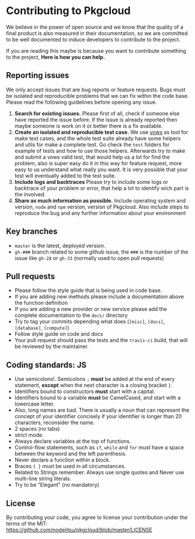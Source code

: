 # Contributing to Pkgcloud

We believe in the power of open source and we know that the quality of a final product is also measured in their documentation, so we are committed to be well documented to induce developers to contribute to the project.

If you are reading this maybe is because you want to contribute something to the project, **Here is how you can help.**

## Reporting issues

We only accept issues that are bug reports or feature requests. Bugs must be isolated and reproducible problems that we can fix within the code base. Please read the following guidelines before opening any issue.

1. **Search for existing issues.** Please first of all, check if someone else have reported the issue before. If the issue is already reported then maybe someone is work on it or better there is a fix available.
2. **Create an isolated and reproducible test case.** We use [vows](http://vowsjs.org/) as tool for make test cases, and the whole test suite already have some helpers and utils for make a complete test. Go check the `test` folders for example of tests and how to use those helpers. Afterwards try to make and submit a vows valid test, that would help us a lot for find the problem, also is super easy do it in this way for feature request, more easy to us understand what really you want. It is very possible that your test will eventually added to the test suite.
3. **Include logs and backtraces** Please try to include some logs or backtrace of your problem or error, that help a lot to identify wich part is the involved.
4. **Share as much information as possible.** Include operating system and version, `node` and `npm` version, version of Pkgcloud. Also include steps to reproduce the bug and any further information about your environment

## Key branches

- `master` is the latest, deployed version.
- `gh-###` branch related to some github issue, the `###` is the number of the issue like `gh-28` or `gh-33` (normally used to open pull requests)

## Pull requests
 
- Please follow the style guide that is being used in code base.
- If you are adding new methods please include a documentation above the function definition
- If you are adding a new provider or new service please add the complete documentation to the `docs/` directory
- Try to tag your commits depending what does (`[misc]`, `[docs]`, `[database]`, `[compute]`)
- Follow style guide on code and docs
- Your pull request should pass the tests and the `travis-ci` build, that will be reviewed by the maintainer.


## Coding standards: JS

- Use semicolons!. Semicolons `;` **must** be added at the end of every statement, **except** when the next character is a closing bracket `}`.
- Identifiers bound to constructors **must** start with a capital.
- Identifiers bound to a variable **must** be CamelCased, and start with a lowercase letter.
- Also, long names are bad. There is usually a noun that can represent the concept of your identifier concisely if your identifier is longer than 20 characters, reconsider the name.
- 2 spaces (no tabs)
- strict mode.
- Always declare variables at the top of functions.
- Control-flow statements, such as `if`, `while` and `for` must have a space between the keyword and the left parenthesis.
- Never declare a function within a block.
- Braces `{ }` must be used in all circumstances.
- Related to Strings remember: Always use single quotes and Never use multi-line string literals.
- Try to be "Elegant" (no mandatory)


## License

By contributing your code, you agree to license your contribution under the terms of the MIT: https://github.com/nodejitsu/pkgcloud/blob/master/LICENSE